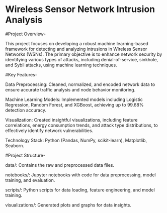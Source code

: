 # Wireless Sensor Network Intrusion Analysis
#Project Overview-

This project focuses on developing a robust machine learning-based framework for detecting and analyzing intrusions in Wireless Sensor Networks (WSNs). The primary objective is to enhance network security by identifying various types of attacks, including denial-of-service, sinkhole, and Sybil attacks, using machine learning techniques.

#Key Features-

Data Preprocessing: Cleaned, normalized, and encoded network data to ensure accurate traffic analysis and node behavior monitoring.

Machine Learning Models: Implemented models including Logistic Regression, Random Forest, and XGBoost, achieving up to 99.68% detection accuracy.

Visualization: Created insightful visualizations, including feature correlations, energy consumption trends, and attack type distributions, to effectively identify network vulnerabilities.

Technology Stack: Python (Pandas, NumPy, scikit-learn), Matplotlib, Seaborn.

#Project Structure-

data/: Contains the raw and preprocessed data files.

notebooks/: Jupyter notebooks with code for data preprocessing, model training, and evaluation.

scripts/: Python scripts for data loading, feature engineering, and model training.

visualizations/: Generated plots and graphs for data insights.
